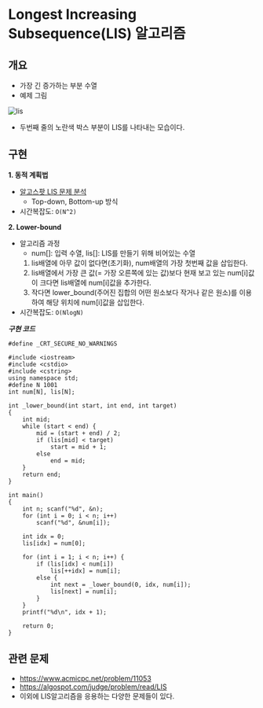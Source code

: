 # Longest Increasing Subsequence(LIS) 알고리즘

## 개요
- 가장 긴 증가하는 부분 수열
- 예제 그림

![lis](https://user-images.githubusercontent.com/34755287/43618530-dbbe9758-9703-11e8-8b08-3b48c8ad4263.JPG)

- 두번째 줄의 노란색 박스 부분이 LIS를 나타내는 모습이다.

## 구현
**1. 동적 계획법**
- [알고스팟 LIS 문제 분석](https://github.com/CODEMCD/Algorithm/blob/master/Code%20Review/ALGOSPOT/LIS.md)
  - Top-down, Bottom-up 방식
- 시간복잡도: ```O(N^2)```
  
**2. Lower-bound**
- 알고리즘 과정
  - num[]: 입력 수열, lis[]: LIS를 만들기 위해 비어있는 수열
  1. lis배열에 아무 값이 없다면(초기화), num배열의 가장 첫번째 값을 삽입한다.
  2. lis배열에서 가장 큰 값(= 가장 오른쪽에 있는 값)보다 현재 보고 있는 num[i]값이 크다면 lis배열에 num[i]값을 추가한다.
  3. 작다면 lower_bound(주어진 집합의 어떤 원소보다 작거나 같은 원소)를 이용하여 해당 위치에 num[i]값을 삽입한다.
- 시간복잡도: ```O(NlogN)```

___구현 코드___
```
#define _CRT_SECURE_NO_WARNINGS

#include <iostream>
#include <cstdio>
#include <cstring>
using namespace std;
#define N 1001
int num[N], lis[N];

int _lower_bound(int start, int end, int target)
{
	int mid;
	while (start < end) {
		mid = (start + end) / 2;
		if (lis[mid] < target)
			start = mid + 1;
		else
			end = mid;
	}
	return end;
}

int main()
{
	int n; scanf("%d", &n);
	for (int i = 0; i < n; i++)
		scanf("%d", &num[i]);

	int idx = 0;
	lis[idx] = num[0];

	for (int i = 1; i < n; i++) {
		if (lis[idx] < num[i])
			lis[++idx] = num[i];
		else {
			int next = _lower_bound(0, idx, num[i]);
			lis[next] = num[i];
		}
	}
	printf("%d\n", idx + 1);

	return 0;
}
```

## 관련 문제 
- https://www.acmicpc.net/problem/11053
- https://algospot.com/judge/problem/read/LIS
- 이외에 LIS알고리즘을 응용하는 다양한 문제들이 있다.
